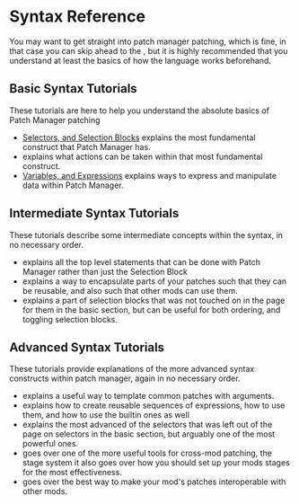 # Syntax Reference

You may want to get straight into patch manager patching, which is fine, in that case you can skip ahead to the
[](Part-Patching-Tutorials.md), but it is highly recommended that you understand at least the
basics of how the language works beforehand.

## Basic Syntax Tutorials
These tutorials are here to help you understand the absolute basics of Patch Manager patching
- [ Selectors, and Selection Blocks](Rulesets-Selectors-and-Selection-Blocks.md) explains the most fundamental
  construct that Patch Manager has.
- [](Selection-Actions.md) explains what actions can be taken within that most fundamental construct.
- [ Variables, and Expressions](Values-Variables-and-Expressions.md) explains ways to express and manipulate data
  within Patch Manager.
## Intermediate Syntax Tutorials
These tutorials describe some intermediate concepts within the syntax, in no necessary order.
- [](Top-Level-Statements.md) explains all the top level statements that can be done with Patch Manager
  rather than just the Selection Block
- [](Libraries.md) explains a way to encapsulate parts of your patches such that they can be reusable, and also
  such that other mods can use them.
- [](Selection-Block-Attributes.md) explains a part of selection blocks that was not touched on
  in the page for them in the basic section, but can be useful for both ordering, and toggling selection blocks.
## Advanced Syntax Tutorials
These tutorials provide explanations of the more advanced syntax constructs within patch manager, again in no necessary order.
- [](Mixins.md) explains a useful way to template common patches with arguments.
- [](Functions.md) explains how to create reusable sequences of expressions, how to use them, and
  how to use the builtin ones as well
- [](Class-Capture-Selector.md) explains the most advanced of the selectors that was left out of
  the page on selectors in the basic section, but arguably one of the most powerful ones.
- [](How-to-Use-the-Stage-System.md) goes over one of the more useful tools for cross-mod patching, the stage system
  it also goes over how you should set up your mods stages for the most effectiveness.
- [](Config.md) goes over the best way to make your mod's patches interoperable with other mods.